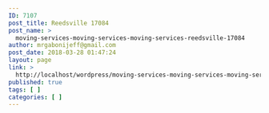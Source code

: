 ```yaml
---
ID: 7107
post_title: Reedsville 17084
post_name: >
  moving-services-moving-services-moving-services-reedsville-17084
author: mrgabonijeff@gmail.com
post_date: 2018-03-28 01:47:24
layout: page
link: >
  http://localhost/wordpress/moving-services-moving-services-moving-services-reedsville-17084/
published: true
tags: [ ]
categories: [ ]
---
```

